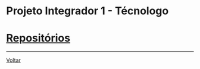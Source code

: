 # Projeto Integrador 1 - Técnologo

# [Repositórios](./repo_index.md)

---
[Voltar](https://lpae.github.io/)

